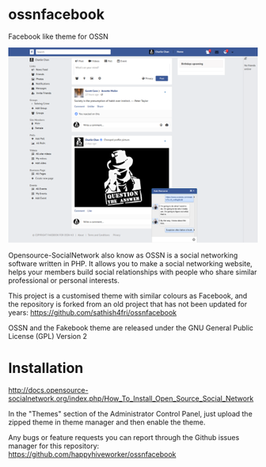ossnfacebook
============

Facebook like theme  for OSSN 

![Preview of Fakebook v4.0](fakebook-screenshot-preview.png)


Opensource-SocialNetwork also know as OSSN is a social networking software written in PHP. It allows you to make a social networking website, helps your members build social relationships with people who share similar professional or personal interests.

This project is a customised theme with similar colours as Facebook, and the repository is forked from an old project that has not been updated for years: https://github.com/sathish4fri/ossnfacebook

OSSN and the Fakebook theme are released under the GNU General Public License (GPL) Version 2

Installation
============

http://docs.opensource-socialnetwork.org/index.php/How_To_Install_Open_Source_Social_Network

In the "Themes" section of the Administrator Control Panel, just upload the zipped theme in theme manager and then enable the theme.

Any bugs or feature requests you can report through the Github issues manager for this repository: https://github.com/happyhiveworker/ossnfacebook
